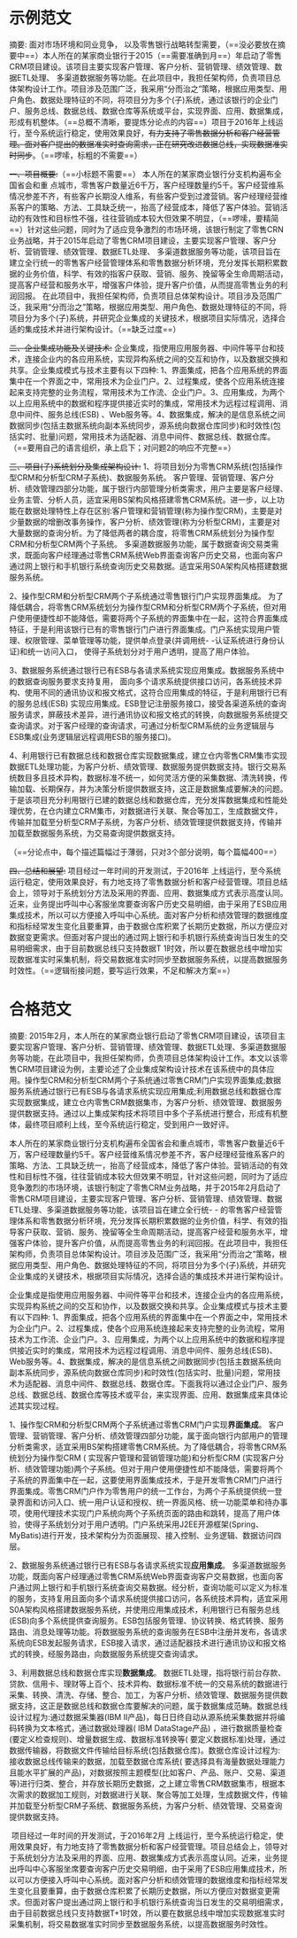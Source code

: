 # 示例范文

摘要: 面对市场环境和同业竞争， 以及零售银行战略转型需要，（==没必要放在摘要中==）本人所在的某家商业银行于2015（==需要准确到月==）年启动了零售CRM项目建设。该项目主要实现客户管理、客户分析、营销管理、绩效管理、数据ETL处理、 多渠道数据服务等功能。在此项目中，我担任架构师，负责项目总体架构设计工作。项目涉及范围广泛，我采用“分而治之”策略，根据应用类型、用户角色、数据处理特征的不同，将项目分为多个(子)系统，通过该银行的企业门户、服务总线、数据总线、数据仓库等系统或平台，实现界面、应用、数据集成，形成有机整体。（==总概不清晰，要提炼分论点的内容==）项目于2016年上线运行，至今系统运行稳定，使用效果良好，~~有力支持了零售数据分析和客户经营管理。面对客户提出的数据准实时查询需求，正在研究改进数据总线，实现数据准实时同步~~。（==啰嗦，标粗的不需要==）

~~一、项目概要:~~（==小标题不需要==）
	本人所在的某家商业银行分支机构遍布全国省会和重 点城市，零售客户数量近6千万，客户经理数量约5千。客户经营维系情况参差不齐，有些客户长期没人维系，有些客户受到过渡营销。客户经理经营维系客户的策略、方法、工具缺乏统一，抬高了经营成本，降低了客户体验。营销活动的有效性和目标性不强，往往营销成本较大但效果不明显，（==啰嗦，要精简==）针对这些问题，同时为了适应竞争激烈的市场环境，该银行制定了零售CRN业务战略，并于2015年启动了零售CRM项目建设，主要实现客户管理、客户分析、营销管理、绩效管理、数据ETL处理、 多渠道数据服务等功能，该项目旨在建立全行统一的零售客户经营管理体系和零售数据分析环境，充分发挥长期积累数据的业务价值，科学、有效的指客户获取、营销、服务、挽留等全生命周期活动，提高客户经营和服务水平，增强客户体验，提升客户价值，从而提高零售业务的利润回报。
	在此项目中，我担任架构师，负责项目总体架构设计。项目涉及范围广泛，我采用“分而治之”策略，根据应用类型、用户角色、数据处理特征的不同，将项目分为多个(子)系统，并研究企业集成的关键技术，根据项目实际情况，选择合适的集成技术并进行架构设计。（==缺乏过度==）

~~二、企业集成功能及关键技术:~~
	企业集成，指使用应用服务器、中间件等平台和技术，连接企业内的各应用系统，实现异构系统之间的交互和协作，以及数据交换和共享。企业集成模式与技术主要有以下四种: 1、界面集成，把各个应用系统的界面集中在一个界面之中，常用技术为企业门户。2、过程集成，使各个应用系统连接起来支持完整的业务流程，常用技术为工作流、企业门户。3、应用集成，为两个以上应用系统中的数据和程序提供接近实时的集成，常用技术为远程过程调用、消息中间件、服务总线(ESB) 、Web服务等。4、数据集成，解决的是信息系统之间数据同步(包括主数据系统向副本系统同步，源系统向数据仓库同步)和时效性(包括实时、批量)问题，常用技术为适配器、消息中间件、数据总线、数据仓库。（==要用自己的语言组织，承上启下；对问题2的响应不完整==）

~~三、项目(子)系统划分及集成架构设计:~~
1、将项目划分为零售CRM系统(包括操作型CRM和分析型CRM子系统)、数据服务系统。
客户管理、营销管理、客户分析、绩效管理四部分功能，属于银行内部管理分析类需求，用户主要是客户经理、业务主管、分析人员，适宜采用BS架构风格搭建零售CRM系统。进一步，以上功能在数据处理特性上存在区别:客户管理和营销管理(称为操作型CRM)，主要是对少量数据的增删改事务操作，客户分析、绩效管理(称为分析型CRM)，主要是对大量数据的查询分析。为了降低两者的耦合度，将零售CRM系统划分为操作型CRM和分析型CRM两个子系统。
	多渠道数据服务功能，属于数据查询交易类需求，既面向客户经理通过零售CRM系统Web界面查询客户历史交易，也面向客户通过网上银行和手机银行系统查询历史交易数据。适宜采用S0A架构风格搭建数据服务系统。

2、操作型CRM和分析型CRM两个子系统通过零售银行门户实现界面集成。
为了降低耦合，将零售CRM系统划分为操作型CRM和分析型CRM两个子系统，但对用户使用便捷性却不能降低，需要将两个子系统的界面集中在一起，这符合界面集成特征，于是利用该银行已有的零售银行门户进行界面集成。门户系统实现用户管理、权限管理、菜单管理等功能，提供单点登录(并调用统- -认证系统进行身份认证)和统一访问入口， 使得子系统划分对于用户透明，提高了用户体验。

3、数据服务系统通过银行已有ESB与各请求系统实现应用集成。数据服务系统中的数据查询服务要求支持复用，
面向多个请求系统提供接口访问，各系统技术异构、使用不同的通讯协议和报文格式，这符合应用集成的特征，于是利用银行已有的服务总线(ESB) 实现应用集成。ESB登记注册服务接口，接受各渠道系统的查询服务请求，屏蔽技术差异，进行通讯协议和报文格式的转换，向数据服务系统提交查询请求。对于客户经理的查询请求，可通过分析型CRM系统的业务逻辑层与ESB集成(业务逻辑层远程调用ESB的服务接口)。

4、利用银行已有数据总线和数据仓库实现数据集成，建立仓内零售CRM集市实现数据ETL处理功能，为客户分析、绩效管理、数据服务提供数据支持。银行交易系统数目多且技术异构，数据标准不统一，如何灵活方便的采集数据、清洗转换，传输加载、长期保存，并为决策分析提供数据支持，这正是数据集成要解决的问题。于是该项目充分利用银行已建的数据总线和数据仓库，充分发挥数据集成和性能处理优势，在仓内建立CRM集市，对数据进行关联、聚合等加工，生成数据文件，传输并加载至分析型CRM子系统，为客户分析、绩效管理提供数据支持，传输并加载至数据服务系统，为交易查询提供数据支持。

（==分论点中，每个描述篇幅过于薄弱，只对3个部分说明，每个篇幅400==）

~~四、总结和展望:~~
	项目经过一年时间的开发测试，于2016年 上线运行，至今系统运行稳定，使用效果良好，有力地支持了零售数据分析和客户经营管理。项目总结会上，领导对于系统划分方法及采用的界面、应用、数据集成方式表示高度认同。
	近来，业务提出呼叫中心客服坐席要查询客户历史交易明细，由于采用了ESB应用集成技术，所以可以方便接入呼叫中心系统。面对客户分析和绩效管理的数据维度和指标经常发生变化且要重算，由于数据仓库积累了长期历史数据，所以方便应对数据变更需求。但面对客户提出的通过网上银行和手机银行系统查询当日发生的交易明细需求，由于目前数据总线只支持数据T 1时效，所以要在数据总线中增加实现数据准实时采集机制，将交易数据准实时同步至数据服务系统，以提高数据服务时效性。（==逻辑衔接问题，要写运行效果，不足和解决方案==）

# 合格范文

摘要: 2015年2月，本人所在的某家商业银行启动了零售CRM项目建设，该项目主要实现客户管理、客户分析、营销管理、绩效管理、数据ETL处理、多渠道数据服务等功能，在此项目中，我担任架构师，负责项目总体架构设计工作。本文以该零售CRM项目建设为例，主要论述了企业集成架构设计技术在该系统中的具体应用。操作型CRM和分析型CRM两个子系统通过零售CRM门户实现界面集成;数据服务系统通过银行已有ESB与各请求系统实现应用集成;利用数据总线和数据仓库实现数据集成，建立仓内零售CRM数据集市，为客户分析、绩效管理、数据服务提供数据支持。通过以上集成架构技术将项目中多个子系统进行整合，形成有机整体，最终项目顺利上线，至今系统运行稳定，受到用户一致好评。

​	本人所在的某家商业银行分支机构遍布全国省会和重点城市，零售客户数量近6千万，客户经理数量约5千。客户经营维系情况参差不齐，客户经理经营维系客户的策略、方法、工具缺乏统一，抬高了经营成本，降低了客户体验。营销活动的有效性和目标性不强，往往营销成本较大但效果不明显，针对这些问题，同时为了适应竞争激烈的市场环境，该银行制定了零售CRM业务战略，并于2015年2月启动了零售CRM项目建设，主要实现客户管理、客户分析、营销管理、绩效管理、数据ETL处理、多渠道数据服务等功能，该项目旨在建立全行统- - 的零售客户经营管理体系和零售数据分析环境，充分发挥长期积累数据的业务价值，科学、有效的指导客户获取、营销、服务、挽留等全生命周期活动，提高客户经营和服务水平，增强客户体验，提升客户价值，从而提高零售业务的利润回报。
​	在此项目中，我担任架构师，负责项目总体架构设计。项目涉及范围广泛，我采用“分而治之”策略，根据应用类型、用户角色、数据处理特征的不同，将项目分为多个(子)系统，并研究企业集成的关键技术，根据项目实际情况，选择合适的集成技术并进行架构设计。

​	企业集成是指使用应用服务器、中间件等平台和技术，连接企业内的各应用系统，实现异构系统之间的交互和协作，以及数据交换和共享。企业集成模式与技术主要有以下四种: 1、界面集成，把各个应用系统的界面集中在一个界面之中，常用技术为企业门户。2、过程集成，使各个应用系统连接起来支持完整的业务流程，常用技术为工作流、企业门户。3、应用集成，为两个以上应用系统中的数据和程序提供接近实时的集成，常用技术为远程过程调用、消息中间件、服务总线(ESB)、Web服务等。4、数据集成，解决的是信息系统之间数据同步(包括主数据系统向副本系统同步，源系统向数据仓库同步)和时效性(包括实时、批量)问题，常用技术为适配器、消息中间件、数据总线、数据仓库。下面我将以通过企业门户、服务总线、数据总线、数据仓库等技术或平台，来实现界面、应用、数据集成来具体论述其实现过程。

1、操作型CRM和分析型CRM两个子系统通过零售CRM门户实现**界面集成**。
客户管理、营销管理、客户分析、绩效管理四部分功能，属于面向银行内部用户的管理分析类需求，适宜采用BS架构搭建零售CRM系统。为了降低耦合，将零售CRM系统划分为操作型CRM ( 实现客户管理和营销管理功能)和分析型CRM (实现客户分析、绩效管理功能)两个子系统。但对于用户使用便捷性却不能降低，需要将两个子系统的界面集中在一起，这要使用界面集成技术，于是开发零售CRM门户进行界面集成。零售CRM门户作为零售用户的统一工作台，为两个子系统提供统一登录界面和访问入口、统一用户认证和授权、统一界面风格、统一功能菜单和待办事项，使用代理技术实现门户系统向两个子系统页面的路由和跳转，提高了用户体验，使得子系统划分对于用户透明。门户系统采用J2EE开源框架(Spring、 MyBatis)进行开发，技术架构分为页面展现、接入控制、业务逻辑、数据访问四层。

2、数据服务系统通过银行已有ESB与各请求系统实现**应用集成**。
多渠道数据服务功能，既面向客户经理通过零售CRM系统Web界面查询客户交易数据，也面向客户通过网上银行和手机银行系统查询交易数据。经分析，查询功能可以定义为标准的服务，支持复用且面向多个请求系统提供接口访问，各系统技术异构，适宜采用S0A架构风格搭建数据服务系统，并使用应用集成技术，利用银行已有服务总线(ESB)向多个系统提供查询服务。ESB包括服务管理、协议转换、格式转换、服务路由、消息处理等功能。将数据服务系统的查询服务在ESB中注册并发布，各请求系统向ESB发起服务请求，ESB接入请求，通过适配器技术进行通讯协议和报文格式的转换，经服务路由，向数据服务系统提交查询请求。

3、利用数据总线和数据仓库实现**数据集成**。
数据ETL处理，指将银行前台存款、贷款、信用卡、理财等上百个、技术异构、数据标准不统一的交易系统的数据进行采集、转换、清洗、存储、整合、加工，为客户分析、绩效管理、数据服务提供数据支持，这正是数据总线和数据仓库要解决的问题，属于数据集成范畴。数据总线设计过程为:通过数据采集器(IBM II产品)，每日日终自动从源系统采集数据并将编码转换为文本格式，通过数据处理器( IBM DataStage产品) ，进行数据质量检查(要定义检查规则)、增量数据生成、数据标准转换等( 要定义数据标准)处理，通过数据传输器，将数据文件传输给目标系统(包括数据仓库)。数据仓库设计过程为:接收数据总线传输来的数据，加载至数据仓库系统( 要选择具有海量数据处理能力且能水平扩展的产品)，对数据按照主题模型(比如客户、产品、账户、交易、渠道等)进行归类、整合，并存放长期历史数据，之上建立零售CRM数据集市，根据本次需求的数据加工规则，对数据进行关联、聚合等加工处理，生成数据文件，传输并加载至分析型CRM子系统、数据服务系统，为客户分析、绩效管理、交易查询提供数据支持。

​	项目经过一年时间的开发测试，于2016年2月 上线运行，至今系统运行稳定，使用效果良好，有力地支持了零售数据分析和客户经营管理。项目总结会上，领导对于系统划分方法及采用的界面、应用、数据集成方式表示高度认同。
​	近来，业务提出呼叫中心客服坐席要查询客户历史交易明细，由于采用了ESB应用集成技术，所以可以方便接入呼叫中心系统。面对客户分析和绩效管理的数据维度和指标经常发生变化且要重算，由于数据仓库积累了长期历史数据，所以方便应对数据变更需求。但面对客户提出通过网上银行和手机银行系统查询当日发生的交易明细需求，由于目前数据总线只支持数据T+1时效，所以要在数据总线中增加实现数据准实时采集机制，将交易数据准实时同步至数据服务系统，以提高数据服务时效性。